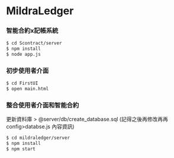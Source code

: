 # MildraLedger
### 智能合約x記帳系統

```sh
$ cd Scontract/server
$ npm install 
$ node app.js
```

### 初步使用者介面

```sh
$ cd FirstUI
$ open main.html
```

### 整合使用者介面和智能合約
更新資料庫 > @server/db/create_database.sql
 (記得之後再修改再再 config>databse.js 內容資訊)

```sh
$ cd mildraledger/server
$ npm install
$ npm start
```
